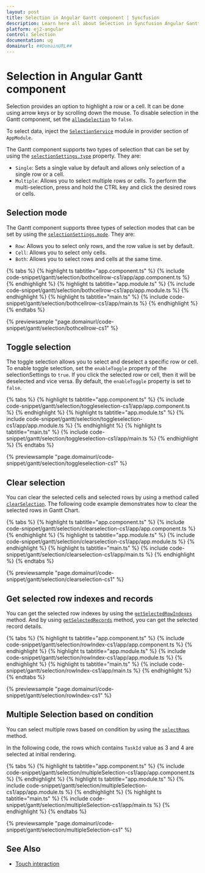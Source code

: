 ```yaml
---
layout: post
title: Selection in Angular Gantt component | Syncfusion
description: Learn here all about Selection in Syncfusion Angular Gantt component of Syncfusion Essential JS 2 and more.
platform: ej2-angular
control: Selection 
documentation: ug
domainurl: ##DomainURL##
---
```


# Selection in Angular Gantt component

Selection provides an option to highlight a row or a cell. It can be done using arrow keys or by scrolling down the mouse. To disable selection in the Gantt component, set the [`allowSelection`](https://ej2.syncfusion.com/angular/documentation/api/gantt/#allowselection) to `false`.

To select data, inject the [`SelectionService`](https://ej2.syncfusion.com/angular/documentation/api/gantt/#selectionmodule) module in provider section of `AppModule`.

The Gantt component supports two types of selection that can be set by using the [`selectionSettings.type`](https://ej2.syncfusion.com/angular/documentation/api/gantt/selectionSettings/#type) property. They are:

* `Single`: Sets a single value by default and allows only selection of a single row or a cell.
* `Multiple`: Allows you to select multiple rows or cells. To perform the multi-selection, press and hold the CTRL key and click the desired rows or cells.

## Selection mode

The Gantt component supports three types of selection modes that can be set by using the [`selectionSettings.mode`](https://ej2.syncfusion.com/angular/documentation/api/gantt/selectionSettings/#mode). They are:

* `Row`: Allows you to select only rows, and the row value is set by default.
* `Cell`: Allows you to select only cells.
* `Both`: Allows you to select rows and cells at the same time.

{% tabs %}
{% highlight ts tabtitle="app.component.ts" %}
{% include code-snippet/gantt/selection/bothcellrow-cs1/app/app.component.ts %}
{% endhighlight %}
{% highlight ts tabtitle="app.module.ts" %}
{% include code-snippet/gantt/selection/bothcellrow-cs1/app/app.module.ts %}
{% endhighlight %}
{% highlight ts tabtitle="main.ts" %}
{% include code-snippet/gantt/selection/bothcellrow-cs1/app/main.ts %}
{% endhighlight %}
{% endtabs %}
  
{% previewsample "page.domainurl/code-snippet/gantt/selection/bothcellrow-cs1" %}

## Toggle selection

The toggle selection allows you to select and deselect a specific row or cell. To enable toggle selection, set the `enableToggle` property of the selectionSettings to `true`. If you click the selected row or cell, then it will be deselected and vice versa. By default, the `enableToggle` property is set to `false`.

{% tabs %}
{% highlight ts tabtitle="app.component.ts" %}
{% include code-snippet/gantt/selection/toggleselection-cs1/app/app.component.ts %}
{% endhighlight %}
{% highlight ts tabtitle="app.module.ts" %}
{% include code-snippet/gantt/selection/toggleselection-cs1/app/app.module.ts %}
{% endhighlight %}
{% highlight ts tabtitle="main.ts" %}
{% include code-snippet/gantt/selection/toggleselection-cs1/app/main.ts %}
{% endhighlight %}
{% endtabs %}
  
{% previewsample "page.domainurl/code-snippet/gantt/selection/toggleselection-cs1" %}

## Clear selection

You can clear the selected cells and selected rows by using a method called [`clearSelection`](https://ej2.syncfusion.com/angular/documentation/api/gantt/#clearselection). The following code example demonstrates how to clear the selected rows in Gantt Chart.

{% tabs %}
{% highlight ts tabtitle="app.component.ts" %}
{% include code-snippet/gantt/selection/clearselection-cs1/app/app.component.ts %}
{% endhighlight %}
{% highlight ts tabtitle="app.module.ts" %}
{% include code-snippet/gantt/selection/clearselection-cs1/app/app.module.ts %}
{% endhighlight %}
{% highlight ts tabtitle="main.ts" %}
{% include code-snippet/gantt/selection/clearselection-cs1/app/main.ts %}
{% endhighlight %}
{% endtabs %}
  
{% previewsample "page.domainurl/code-snippet/gantt/selection/clearselection-cs1" %}

## Get selected row indexes and records

You can get the selected row indexes by using the [`getSelectedRowIndexes`](https://ej2.syncfusion.com/angular/documentation/api/gantt/#getselectedrowindexes) method. And by using [`getSelectedRecords`](https://ej2.syncfusion.com/angular/documentation/api/gantt/#getSelectedRecords) method, you can get the selected record details.

{% tabs %}
{% highlight ts tabtitle="app.component.ts" %}
{% include code-snippet/gantt/selection/rowIndex-cs1/app/app.component.ts %}
{% endhighlight %}
{% highlight ts tabtitle="app.module.ts" %}
{% include code-snippet/gantt/selection/rowIndex-cs1/app/app.module.ts %}
{% endhighlight %}
{% highlight ts tabtitle="main.ts" %}
{% include code-snippet/gantt/selection/rowIndex-cs1/app/main.ts %}
{% endhighlight %}
{% endtabs %}
  
{% previewsample "page.domainurl/code-snippet/gantt/selection/rowIndex-cs1" %}

## Multiple Selection based on condition

You can select multiple rows based on condition by using the [`selectRows`](https://ej2.syncfusion.com/angular/documentation/api/grid/#selectrows) method.

In the following code, the rows which contains `TaskId` value as 3 and 4 are selected at initial rendering.

{% tabs %}
{% highlight ts tabtitle="app.component.ts" %}
{% include code-snippet/gantt/selection/multipleSelection-cs1/app/app.component.ts %}
{% endhighlight %}
{% highlight ts tabtitle="app.module.ts" %}
{% include code-snippet/gantt/selection/multipleSelection-cs1/app/app.module.ts %}
{% endhighlight %}
{% highlight ts tabtitle="main.ts" %}
{% include code-snippet/gantt/selection/multipleSelection-cs1/app/main.ts %}
{% endhighlight %}
{% endtabs %}
  
{% previewsample "page.domainurl/code-snippet/gantt/selection/multipleSelection-cs1" %}

## See Also

* [Touch interaction](../touch-interaction/#selection)